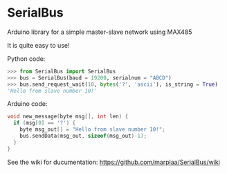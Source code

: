 # SerialBus
Arduino library for a simple master-slave network using MAX485

It is quite easy to use!

Python code:

```python
>>> from SerialBus import SerialBus
>>> bus = SerialBus(baud = 19200, serialnum = "ABCD")
>>> bus.send_request_wait(10, bytes('?', 'ascii'), is_string = True)
'Hello from slave number 10!'
```

Arduino code:

```c++
void new_message(byte msg[], int len) {
  if (msg[0] == '?') {
    byte msg_out[] = "Hello from slave number 10!";
    bus.sendData(msg_out, sizeof(msg_out)-1);
  }
}
```

See the wiki for ducumentation: https://github.com/marplaa/SerialBus/wiki
